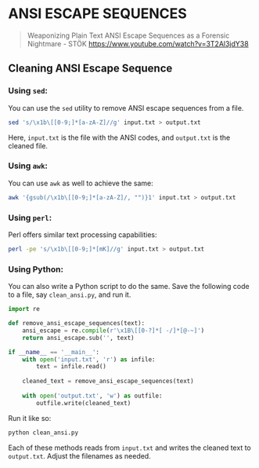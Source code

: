 # ANSI ESCAPE SEQUENCES

> Weaponizing Plain Text ANSI Escape Sequences as a Forensic Nightmare - STÖK
> https://www.youtube.com/watch?v=3T2Al3jdY38

## Cleaning ANSI Escape Sequence
### Using `sed`:

You can use the `sed` utility to remove ANSI escape sequences from a file.

```bash
sed 's/\x1b\[[0-9;]*[a-zA-Z]//g' input.txt > output.txt
```

Here, `input.txt` is the file with the ANSI codes, and `output.txt` is the cleaned file.

### Using `awk`:

You can use `awk` as well to achieve the same:

```bash
awk '{gsub(/\x1b\[[0-9;]*[a-zA-Z]/, "")}1' input.txt > output.txt
```

### Using `perl`:

Perl offers similar text processing capabilities:

```bash
perl -pe 's/\x1b\[[0-9;]*[mK]//g' input.txt > output.txt
```

### Using Python:

You can also write a Python script to do the same. Save the following code to a file, say `clean_ansi.py`, and run it.

```python
import re

def remove_ansi_escape_sequences(text):
    ansi_escape = re.compile(r'\x1B\[[0-?]*[ -/]*[@-~]')
    return ansi_escape.sub('', text)

if __name__ == '__main__':
    with open('input.txt', 'r') as infile:
        text = infile.read()
        
    cleaned_text = remove_ansi_escape_sequences(text)
    
    with open('output.txt', 'w') as outfile:
        outfile.write(cleaned_text)
```

Run it like so:

```bash
python clean_ansi.py
```

Each of these methods reads from `input.txt` and writes the cleaned text to `output.txt`. Adjust the filenames as needed.
